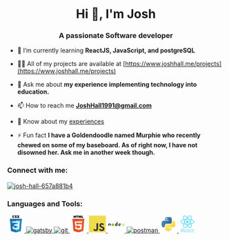 <h1 align="center">Hi 👋, I'm Josh</h1>
<h3 align="center">A passionate Software developer</h3>

- 🌱 I’m currently learning **ReactJS, JavaScript, and postgreSQL**

- 👨‍💻 All of my projects are available at [https://www.joshhall.me/projects](https://www.joshhall.me/projects)

- 💬 Ask me about **my experience implementing technology into education.**

- 📫 How to reach me **JoshHall1991@gmail.com**

- 📄 Know about my [experiences](https://www.joshhall.me/static/media/Josh_Hall_Resume.a325b925.pdf)

- ⚡ Fun fact **I have a Goldendoodle named Murphie who recently chewed on some of my baseboard. As of right now, I have not disowned her. Ask me in another week though.**

<h3 align="left">Connect with me:</h3>
<p align="left">
<a href="https://linkedin.com/in/josh-hall-657a881b4" target="blank"><img align="center" src="https://cdn.jsdelivr.net/npm/simple-icons@3.0.1/icons/linkedin.svg" alt="josh-hall-657a881b4" height="30" width="40" /></a>
</p>

<h3 align="left">Languages and Tools:</h3>
<p align="left"> <a href="https://www.w3schools.com/css/" target="_blank"> <img src="https://raw.githubusercontent.com/devicons/devicon/master/icons/css3/css3-original-wordmark.svg" alt="css3" width="40" height="40"/> </a> <a href="https://www.gatsbyjs.com/" target="_blank"> <img src="https://www.vectorlogo.zone/logos/gatsbyjs/gatsbyjs-icon.svg" alt="gatsby" width="40" height="40"/> </a> <a href="https://git-scm.com/" target="_blank"> <img src="https://www.vectorlogo.zone/logos/git-scm/git-scm-icon.svg" alt="git" width="40" height="40"/> </a> <a href="https://www.w3.org/html/" target="_blank"> <img src="https://raw.githubusercontent.com/devicons/devicon/master/icons/html5/html5-original-wordmark.svg" alt="html5" width="40" height="40"/> </a> <a href="https://developer.mozilla.org/en-US/docs/Web/JavaScript" target="_blank"> <img src="https://raw.githubusercontent.com/devicons/devicon/master/icons/javascript/javascript-original.svg" alt="javascript" width="40" height="40"/> </a> <a href="https://nodejs.org" target="_blank"> <img src="https://raw.githubusercontent.com/devicons/devicon/master/icons/nodejs/nodejs-original-wordmark.svg" alt="nodejs" width="40" height="40"/> </a> <a href="https://postman.com" target="_blank"> <img src="https://www.vectorlogo.zone/logos/getpostman/getpostman-icon.svg" alt="postman" width="40" height="40"/> </a> <a href="https://www.python.org" target="_blank"> <img src="https://raw.githubusercontent.com/devicons/devicon/master/icons/python/python-original.svg" alt="python" width="40" height="40"/> </a> <a href="https://reactjs.org/" target="_blank"> <img src="https://raw.githubusercontent.com/devicons/devicon/master/icons/react/react-original-wordmark.svg" alt="react" width="40" height="40"/> </a> </p>
